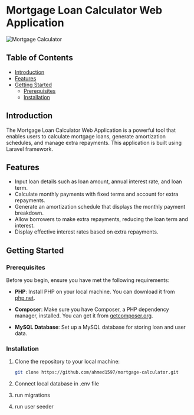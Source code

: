 # Mortgage Loan Calculator Web Application

![Mortgage Calculator](https://example.com/mortgage-calculator.png)

## Table of Contents

- [Introduction](#introduction)
- [Features](#features)
- [Getting Started](#getting-started)
  - [Prerequisites](#prerequisites)
  - [Installation](#installation)


## Introduction

The Mortgage Loan Calculator Web Application is a powerful tool that enables users to calculate mortgage loans, generate amortization schedules, and manage extra repayments. This application is built using Laravel framework.

## Features

- Input loan details such as loan amount, annual interest rate, and loan term.
- Calculate monthly payments with fixed terms and account for extra repayments.
- Generate an amortization schedule that displays the monthly payment breakdown.
- Allow borrowers to make extra repayments, reducing the loan term and interest.
- Display effective interest rates based on extra repayments.


## Getting Started

### Prerequisites

Before you begin, ensure you have met the following requirements:

- **PHP**: Install PHP on your local machine. You can download it from [php.net](https://www.php.net/).

- **Composer**: Make sure you have Composer, a PHP dependency manager, installed. You can get it from [getcomposer.org](https://getcomposer.org/).

- **MySQL Database**: Set up a MySQL database for storing loan and user data.

### Installation

1. Clone the repository to your local machine:

   ```bash
   git clone https://github.com/ahmed1597/mortgage-calculator.git

2. Connect local database in .env file

3. run migrations

4. run user seeder
